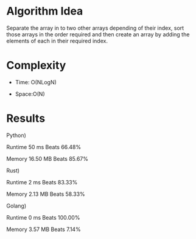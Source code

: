 # Algorithm Idea

Separate the array in to two other arrays depending of their index, sort those arrays in the order required and then create an array by adding the elements of each in their required index.

# Complexity

- Time: O(NLogN)

- Space:O(N)

# Results

Python)

Runtime
50
ms
Beats
66.48%

Memory
16.50
MB
Beats
85.67%

Rust)

Runtime
2
ms
Beats
83.33%

Memory
2.13
MB
Beats
58.33%

Golang)

Runtime
0
ms
Beats
100.00%

Memory
3.57
MB
Beats
7.14%